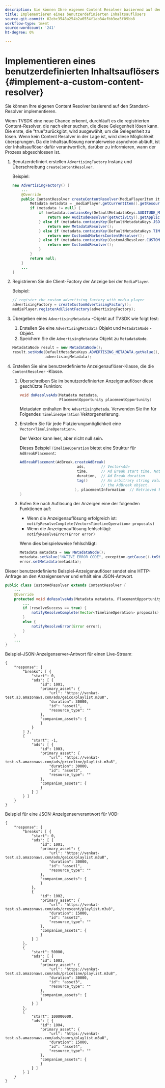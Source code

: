 ```yaml
---
description: Sie können Ihre eigenen Content Resolver basierend auf den Standard-Resolver implementieren.
title: Implementieren eines benutzerdefinierten Inhaltsauflösers
source-git-commit: 02ebc3548a254b2a6554f1ab34afbb3ea5f09bb8
workflow-type: tm+mt
source-wordcount: '241'
ht-degree: 0%

---
```


# Implementieren eines benutzerdefinierten Inhaltsauflösers {#implement-a-custom-content-resolver}

Sie können Ihre eigenen Content Resolver basierend auf den Standard-Resolver implementieren.

Wenn TVSDK eine neue Chance erkennt, durchläuft es die registrierten Content-Resolver, die nach einer suchen, die diese Gelegenheit lösen kann. Die erste, die &quot;true&quot;zurückgibt, wird ausgewählt, um die Gelegenheit zu lösen. Wenn kein Content Resolver in der Lage ist, wird diese Möglichkeit übersprungen. Da die Inhaltsauflösung normalerweise asynchron abläuft, ist der Inhaltsauflöser dafür verantwortlich, darüber zu informieren, wann der Prozess abgeschlossen ist.

1. Benutzerdefiniert erstellen `AdvertisingFactory` Instanz und Überschreibung `createContentResolver`.

   Beispiel:

   ```java
   new AdvertisingFactory() { 
       ... 
       @Override 
       public ContentResolver createContentResolver(MediaPlayerItem item) { 
           Metadata metadata = _mediaPlayer.getCurrentItem().getResource().getMetadata(); 
           if (metadata != null) { 
               if (metadata.containsKey(DefaultMetadataKeys.AUDITUDE_METADATA_KEY.getValue())) { 
                   return new AuditudeResolver(getActivity().getApplicationContext()); 
               } else if (metadata.containsKey(DefaultMetadataKeys.JSON_METADATA_KEY.getValue())) { 
                   return new MetadataResolver(); 
               } else if (metadata.containsKey(DefaultMetadataKeys.TIME_RANGES_METADATA_KEY.getValue())) { 
                   return new CustomAdMarkersContentResolver(); 
               } else if (metadata.containsKey(CustomAdResolver.CUSTOM_METADATA_KEY)) { 
                   return new CustomAdResolver(); 
               } 
           } 
           return null; 
       } 
       ... 
   }
   ```

1. Registrieren Sie die Client-Factory der Anzeige bei der `MediaPlayer`.

   Beispiel:

   ```java
   // register the custom advertising factory with media player 
   advertisingFactory = createCustomAdvertisingFactory(); 
   mediaPlayer.registerAdClientFactory(advertisingFactory);
   ```

1. Übergeben eines `AdvertisingMetadata` -Objekt auf TVSDK wie folgt fest:
   1. Erstellen Sie eine `AdvertisingMetadata` Objekt und `MetadataNode` -Objekt.
   1. Speichern Sie die `AdvertisingMetadata` Objekt zu `MetadataNode`.

   ```java
   MetadataNode result = new MetadataNode(); 
   result.setNode(DefaultMetadataKeys.ADVERTISING_METADATA.getValue(),  
                  advertisingMetadata);
   ```

1. Erstellen Sie eine benutzerdefinierte Anzeigenauflöser-Klasse, die die `ContentResolver` -Klasse.
   1. Überschreiben Sie im benutzerdefinierten Anzeigenauflöser diese geschützte Funktion:

      ```java
      void doResolveAds(Metadata metadata,  
                        PlacementOpportunity placementOpportunity)
      ```

      Metadaten enthalten Ihre `AdvertisingMetada`. Verwenden Sie ihn für Folgendes `TimelineOperation` Vektorgenerierung.

   1. Erstellen Sie für jede Platzierungsmöglichkeit eine `Vector<TimelineOperation>`.

      Der Vektor kann leer, aber nicht null sein.

      Dieses Beispiel `TimelineOperation` bietet eine Struktur für `AdBreakPlacement`:

      ```java
      AdBreakPlacement(AdBreak.createAdBreak( 
                                ads,       // Vector<Ad> 
                                time,      // Ad Break start time. Note: local time on the timeline 
                                duration,  // Ad Break duration 
                                tag()      // An arbitrary string value that can be attached to  
                                           // the AdBreak object. 
                               ), placementInformation  // Retrieved from PlacementOpportunity 
      )
      ```

   1. Rufen Sie nach Auflösung der Anzeigen eine der folgenden Funktionen auf:

      * Wenn die Anzeigenauflösung erfolgreich ist: `notifyResolveComplete(Vector<TimelineOperation> proposals)`
      * Wenn die Anzeigenauflösung fehlschlägt: `notifyResolveError(Error error)`

      Wenn dies beispielsweise fehlschlägt:

      ```java
      Metadata metadata = new MetadataNode(); 
      metadata.setValue("NATIVE_ERROR_CODE", exception.getCause().toString()); 
      error.setMetadata(metadata);
      ```

<!--<a id="example_4F0D7692A92E480A835D6FDBEDBE75E7"></a>-->

Dieser benutzerdefinierte Beispiel-Anzeigenauflöser sendet eine HTTP-Anfrage an den Anzeigenserver und erhält eine JSON-Antwort.

```java
public class CustomAdResolver extends ContentResolver { 
    ... 
    @Override 
    protected void doResolveAds(Metadata metadata, PlacementOpportunity placementOpportunity) { 
        ... 
        if (resolveSuccess == true) { 
            notifyResolveComplete(Vector<TimelineOperation> proposals); 
        } 
        else { 
            notifyResolveError(Error error); 
        } 
    } 
    ... 
}
```

Beispiel-JSON-Anzeigenserver-Antwort für einen Live-Stream:

```
{     
    "response": { 
        "breaks": [ { 
            "start": 0, 
            "ads": [ { 
                "id": 1001, 
                "primary_asset": { 
                    "url": "https://venkat-test.s3.amazonaws.com/ads/geico/playlist.m3u8", 
                    "duration": 30000, 
                    "id": "asset1", 
                    "resource_type": "" 
                }, 
                "companion_assets": { 
                } 
            } 
        ] }, 
        { 
            "start": -1, 
            "ads": [ { 
                "id": 1003, 
                "primary_asset": { 
                    "url": "https://venkat-test.s3.amazonaws.com/ads/priceline/playlist.m3u8", 
                    "duration": 30000, 
                    "id": "asset3", 
                    "resource_type": "" 
                }, 
                "companion_assets": { 
                } 
            } ] 
        } ] 
    } 
} 
```

Beispiel für eine JSON-Anzeigenserverantwort für VOD:

```
{     
    "response": { 
        "breaks": [ { 
            "start": 0, 
            "ads": [ { 
                "id": 1001, 
                "primary_asset": { 
                    "url": "https://venkat-test.s3.amazonaws.com/ads/geico/playlist.m3u8", 
                    "duration": 30000, 
                    "id": "asset1", 
                    "resource_type": "" 
                }, 
                "companion_assets": {  
                } 
            }, 
            { 
                "id": 1002, 
                "primary_asset": { 
                    "url": "https://venkat-test.s3.amazonaws.com/ads/crescent/playlist.m3u8", 
                    "duration": 15000, 
                    "id": "asset2", 
                    "resource_type": "" 
                }, 
                "companion_assets": { 
                } 
            } ] 
        }, 
        { 
            "start": 50000, 
            "ads": [ { 
                "id": 1003, 
                "primary_asset": { 
                    "url": "https://venkat-test.s3.amazonaws.com/ads/priceline/playlist.m3u8", 
                    "duration": 30000, 
                    "id": "asset3", 
                    "resource_type": "" 
                }, 
                "companion_assets": { 
                } 
            } ] 
        }, 
        { 
            "start": 100000000, 
            "ads": [ { 
                "id": 1004, 
                "primary_asset": { 
                    "url": "https://venkat-test.s3.amazonaws.com/ads/camry/playlist.m3u8", 
                    "duration": 15000, 
                    "id": "asset4", 
                    "resource_type": "" 
                }, 
                "companion_assets": { 
                } 
            } ] 
        } ] 
    } 
} 
```
